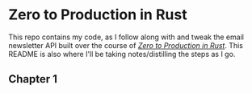 # Zero to Production in Rust

This repo contains my code, as I follow along with and tweak the email newsletter API built over the course of [*Zero to Production in Rust*](https://www.zero2prod.com/). This README is also where I'll be taking notes/distilling the steps as I go.

## Chapter 1
